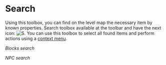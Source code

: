 # Search

Using this toolbox, you can find on the level map the necessary item by known properties. Search toolbox available at the toolbar and have the next icon:  ![S](screenshots/LevelEditing/Search/SearchIcon.png). You can use this toolbox to select all found items and perform actions using a [context menu](ContextMenu).

_Blocks search_

<ImageZoom
  alt="SearchBlock"
  url="screenshots/LevelEditing/Search/SearchBlock.png"
  width="200px"
  :border="true"
/>


_NPC search_

<ImageZoom
  alt="SearchNPC"
  url="screenshots/LevelEditing/Search/SearchNPC.png"
  width="200px"
  :border="true"
/>
